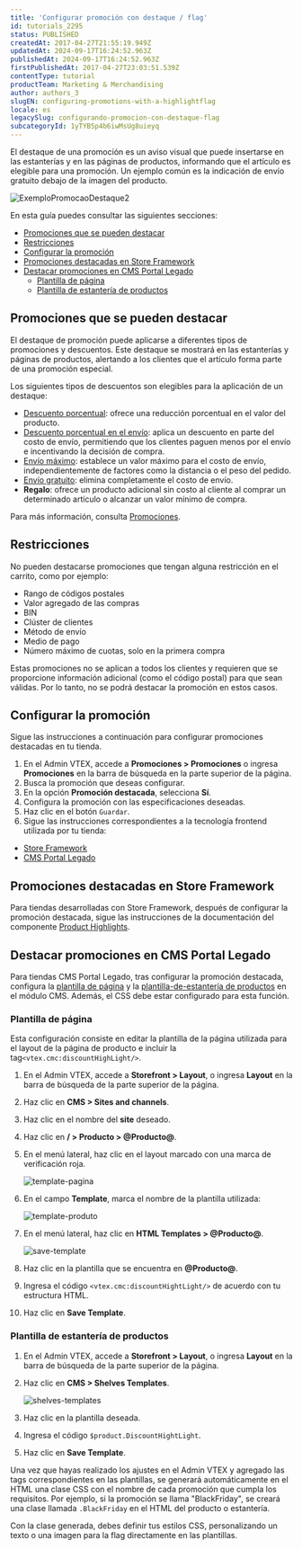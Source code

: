 ```yaml
---
title: 'Configurar promoción con destaque / flag'
id: tutorials_2295
status: PUBLISHED
createdAt: 2017-04-27T21:55:19.949Z
updatedAt: 2024-09-17T16:24:52.963Z
publishedAt: 2024-09-17T16:24:52.963Z
firstPublishedAt: 2017-04-27T23:03:51.539Z
contentType: tutorial
productTeam: Marketing & Merchandising
author: authors_3
slugEN: configuring-promotions-with-a-highlightflag
locale: es
legacySlug: configurando-promocion-con-destaque-flag
subcategoryId: 1yTYB5p4b6iwMsUg8uieyq
---
```


El destaque de una promoción es un aviso visual que puede insertarse en las estanterías y en las páginas de productos, informando que el artículo es elegible para una promoción. Un ejemplo común es la indicación de envío gratuito debajo de la imagen del producto.

![ExemploPromocaoDestaque2](https://images.contentful.com/alneenqid6w5/jS31HBOW3YWsIYyUOE8o/3d0c108c84b2a7c5e6ae2d4254425e4b/ExemploPromocaoDestaque2.png)

En esta guía puedes consultar las siguientes secciones:

- [Promociones que se pueden destacar](promociones-que-se-pueden-destacar)
- [Restricciones](#restricciones)
- [Configurar la promoción](configurar-la-promocion)
- [Promociones destacadas en Store Framework](#promociones-destacadas-en-store-framework)
- [Destacar promociones en CMS Portal Legado](#destacar-promociones-en-cms-portal-Legado)
     - [Plantilla de página](#plantilla-de-pagina) 
     - [Plantilla de estantería de productos](#plantilla-de-estanteria-de-productos)

## Promociones que se pueden destacar
El destaque de promoción puede aplicarse a diferentes tipos de promociones y descuentos. Este destaque se mostrará en las estanterías y páginas de productos, alertando a los clientes que el artículo forma parte de una promoción especial.

Los siguientes tipos de descuentos son elegibles para la aplicación de un destaque:

- [Descuento porcentual](/es/tutorial/configurar-promocao-de-desconto-percentual-para-um-sku-especifico--3rbh8ELSLu2IGCeQ6SImU0): ofrece una reducción porcentual en el valor del producto.
- [Descuento porcentual en el envío](/es/tutorial/configurar-promocao-de-desconto-percentual-para-um-sku-especifico--3rbh8ELSLu2IGCeQ6SImU0): aplica un descuento en parte del costo de envío, permitiendo que los clientes paguen menos por el envío e incentivando la decisión de compra.
- [Envío máximo](/es/tutorial/configurar-promocoes-de-frete--6Lo5BR61KMiUFAAHGCdgfW): establece un valor máximo para el costo de envío, independientemente de factores como la distancia o el peso del pedido.
- [Envío gratuito](/es/tutorial/configurar-promocoes-de-frete--6Lo5BR61KMiUFAAHGCdgfW): elimina completamente el costo de envío.
- **Regalo**: ofrece un producto adicional sin costo al cliente al comprar un determinado artículo o alcanzar un valor mínimo de compra.

Para más información, consulta [Promociones](/es/subcategory/promocoes--1yTYB5p4b6iwMsUg8uieyq).

## Restricciones

No pueden destacarse promociones que tengan alguna restricción en el carrito, como por ejemplo:

- Rango de códigos postales
- Valor agregado de las compras
- BIN
- Clúster de clientes
- Método de envío
- Medio de pago
- Número máximo de cuotas, solo en la primera compra

Estas promociones no se aplican a todos los clientes y requieren que se proporcione información adicional (como el código postal) para que sean válidas. Por lo tanto, no se podrá destacar la promoción en estos casos.

## Configurar la promoción

Sigue las instrucciones a continuación para configurar promociones destacadas en tu tienda.

1.  En el Admin VTEX, accede a **Promociones > Promociones** o ingresa **Promociones** en la barra de búsqueda en la parte superior de la página.
2.  Busca la promoción que deseas configurar.
3.  En la opción **Promoción destacada**, selecciona **Sí**.
4.  Configura la promoción con las especificaciones deseadas.
5.  Haz clic en el botón `Guardar`.
6. Sigue las instrucciones correspondientes a la tecnología frontend utilizada por tu tienda:

- [Store Framework](#promociones-destacadas-en-store-framework)
- [CMS Portal Legado](#promociones-destacadas-en-cms-portal-legado)

## Promociones destacadas en Store Framework

Para tiendas desarrolladas con Store Framework, después de configurar la promoción destacada, sigue las instrucciones de la documentación del componente [Product Highlights](https://developers.vtex.com/docs/apps/vtex.product-highlights).

## Destacar promociones en CMS Portal Legado

Para tiendas CMS Portal Legado, tras configurar la promoción destacada, configura la [plantilla de página](#plantilla-de-pagina) y la [plantilla-de-estantería de productos](#plantilla-de-estanteria-de-productos) en el módulo CMS. Además, el CSS debe estar configurado para esta función.

### Plantilla de página

Esta configuración consiste en editar la plantilla de la página utilizada para el layout de la página de producto e incluir la tag`<vtex.cmc:discountHighLight/>`.

1. En el Admin VTEX, accede a **Storefront > Layout**, o ingresa **Layout** en la barra de búsqueda de la parte superior de la página.
2. Haz clic en **CMS > Sites and channels**.
3. Haz clic en el nombre del **site** deseado.
4. Haz clic en **/ > Producto > @Producto@**.
5. En el menú lateral, haz clic en el layout marcado con una marca de verificación roja.

    ![template-pagina](https://images.ctfassets.net/alneenqid6w5/37poO6Jxhn6Mc1nLeMIbB1/d973bfb36abeb7dece6959e78f60b0a6/template-pagina.gif)

6. En el campo __Template__, marca el nombre de la plantilla utilizada:

    ![template-produto](https://images.ctfassets.net/alneenqid6w5/3GST4wBaoqbW84ryZ7y1Y5/5d4f8d0a77b694363d61a2847417a28c/template-produto.png)

7. En el menú lateral, haz clic en **HTML Templates > @Producto@**.

    ![save-template](https://images.ctfassets.net/alneenqid6w5/5n0wxeIf8uVM26GRVkQ5Ty/dadb250a79ceb1e06ac4a49e5c738e30/save-template.gif)

8. Haz clic en la plantilla que se encuentra en **@Producto@**.
9. Ingresa el código `<vtex.cmc:discountHightLight/>` de acuerdo con tu estructura HTML.
10. Haz clic en **Save Template**.

### Plantilla de estantería de productos

1.  En el Admin VTEX, accede a **Storefront > Layout**, o ingresa **Layout** en la barra de búsqueda de la parte superior de la página.
2.  Haz clic en **CMS > Shelves Templates**.

    ![shelves-templates](https://images.ctfassets.net/alneenqid6w5/9F4rv410hc9HxXowv9EAX/ab9c6b2d2e213cf3481ed56ede0404ac/shelves-templates.png)

3.  Haz clic en la plantilla deseada.
4.  Ingresa el código `$product.DiscountHightLight`.
5.  Haz clic en **Save Template**.

Una vez que hayas realizado los ajustes en el Admin VTEX y agregado las tags correspondientes en las plantillas, se generará automáticamente en el HTML una clase CSS con el nombre de cada promoción que cumpla los requisitos. Por ejemplo, si la promoción se llama "BlackFriday", se creará una clase llamada `.BlackFriday` en el HTML del producto o estantería.

Con la clase generada, debes definir tus estilos CSS, personalizando un texto o una imagen para la flag directamente en las plantillas.

